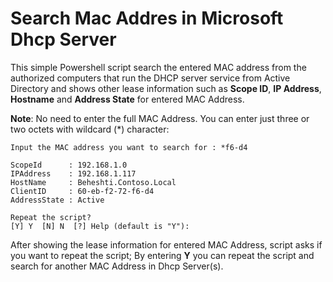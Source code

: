 # Search Mac Addres in Microsoft Dhcp Server
This simple Powershell script search the entered MAC address from the authorized computers that run the DHCP server service from Active Directory and shows other lease information such as **Scope ID**, **IP Address**, **Hostname** and **Address State**  for entered MAC Address.


**Note**: No need to enter the full MAC Address. You can enter just three or two octets with wildcard (*) character:

```
Input the MAC address you want to search for : *f6-d4

ScopeId      : 192.168.1.0
IPAddress    : 192.168.1.117
HostName     : Beheshti.Contoso.Local
ClientID     : 60-eb-f2-72-f6-d4
AddressState : Active

Repeat the script?
[Y] Y  [N] N  [?] Help (default is "Y"):
```
After showing the lease information for entered MAC Address, script asks if you want to repeat the script; By entering **Y** you can repeat the script and search for another MAC Address in Dhcp Server(s).
